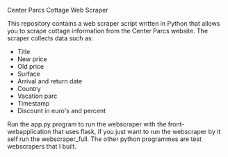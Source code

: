 Center Parcs Cottage Web Scraper

This repository contains a web scraper script written in Python that allows you to scrape cottage information from the Center Parcs website. The scraper collects data such as: 
- Title
- New price
- Old price
- Surface
- Arrival and return date
- Country
- Vacation parc
- Timestamp
- Discount in euro's and percent

Run the app.py program to run the webscraper with the front-webapplication that uses flask, if you just want to run the webscraper by it self run the webscraper_full.
The other python programmes are test webscrapers that I built.
